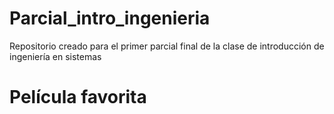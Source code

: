# Parcial_intro_ingenieria
 Repositorio creado para el primer parcial final de la clase de introducción de ingeniería en sistemas

# Película favorita
